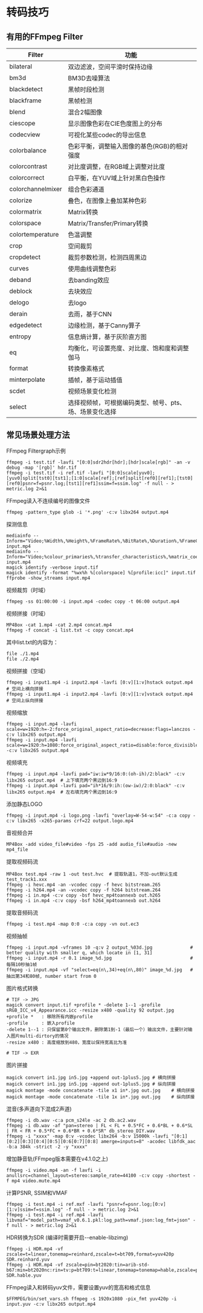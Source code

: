 # 转码技巧

## 有用的FFmpeg Filter

| Filter           | 功能                                                   |
| ----             | ----                                                   |
| bilateral        | 双边滤波，空间平滑时保持边缘                           |
| bm3d             | BM3D去噪算法                                           |
| blackdetect      | 黑帧时段检测                                           |
| blackframe       | 黑帧检测                                               |
| blend            | 混合2幅图像                                            |
| ciescope         | 显示图像色彩在CIE色度图上的分布                        |
| codecview        | 可视化某些codec的导出信息                              |
| colorbalance     | 色彩平衡，调整输入图像的基色(RGB)的相对强度            |
| colorcontrast    | 对比度调整，在RGB域上调整对比度                        |
| colorcorrect     | 白平衡，在YUV域上针对黑白色操作                        |
| colorchannelmixer| 组合色彩通道                                           |
| colorize         | 叠色，在图像上叠加某种色彩                             |
| colormatrix      | Matrix转换                                             |
| colorspace       | Matrix/Transfer/Primary转换                            |
| colortemperature | 色温调整                                               |
| crop             | 空间裁剪                                               |
| cropdetect       | 裁剪参数检测，检测四周黑边                             |
| curves           | 使用曲线调整色彩                                       |
| deband           | 去banding效应                                          |
| deblock          | 去块效应                                               |
| delogo           | 去logo                                                 |
| derain           | 去雨，基于CNN                                          |
| edgedetect       | 边缘检测，基于Canny算子                                |
| entropy          | 信息熵计算，基于灰阶直方图                             |
| eq               | 均衡化，可设置亮度、对比度、饱和度和调整伽马           |
| format           | 转换像素格式                                           |
| minterpolate     | 插帧，基于运动插值                                     |
| scdet            | 视频场景变化检测                                       |
| select           | 选择视频帧，可根据编码类型、帧号、pts、场、场景变化选择|

## 常见场景处理方法

FFmpeg Filtergraph示例
```
ffmpeg -i test.tif -lavfi "[0:0]sdr2hdr[hdr];[hdr]scale[rgb]" -an -v debug -map '[rgb]' hdr.tif
ffmpeg -i test.tif -i ref.tif -lavfi "[0:0]scale[yuv0];[yuv0]split[tst0][tst1];[1:0]scale[ref];[ref]split[ref0][ref1];[tst0][ref0]psnr=f=psnr.log;[tst1][ref1]ssim=f=ssim.log" -f null - > metric.log 2>&1
```

FFmpeg读入不连续编号的图像文件
```
ffmpeg -pattern_type glob -i '*.png' -c:v libx264 output.mp4
```

探测信息
```
mediainfo --Inform="Video;%Width%,%Height%,%FrameRate%,%BitRate%,%Duration%,%FrameCount%" input.mp4
mediainfo --Inform="Video;%colour_primaries%,%transfer_characteristics%,%matrix_coefficients%" input.mp4
magick identify -verbose input.tif
magick identify -format "%wx%h %[colorspace] %[profile:icc]" input.tif
ffprobe -show_streams input.mp4
```

视频裁剪（时域）
```
ffmpeg -ss 01:00:00 -i input.mp4 -codec copy -t 06:00 output.mp4
```

视频拼接（时域）
```
MP4Box -cat 1.mp4 -cat 2.mp4 concat.mp4
ffmpeg -f concat -i list.txt -c copy concat.mp4
```
其中list.txt的内容为：
```
file ./1.mp4
file ./2.mp4
```

视频拼接（空域）
```
ffmpeg -i input1.mp4 -i input2.mp4 -lavfi [0:v][1:v]hstack output.mp4  # 空间上横向拼接
ffmpeg -i input1.mp4 -i input2.mp4 -lavfi [0:v][1:v]vstack output.mp4  # 空间上纵向拼接
```

视频缩放
```
ffmpeg -i input.mp4 -lavfi scale=w=1920:h=-2:force_original_aspect_ratio=decrease:flags=lanczos -c:v libx265 output.mp4
ffmpeg -i input.mp4 -lavfi scale=w=1920:h=1080:force_original_aspect_ratio=disable:force_divisible_by=2:flags=lanczos -c:v libx265 output.mp4
```

视频填充
```
ffmpeg -i input.mp4 -lavfi pad="iw:iw*9/16:0:(oh-ih)/2:black" -c:v libx265 output.mp4  # 上下填充两个黑边到16:9
ffmpeg -i input.mp4 -lavfi pad="ih*16/9:ih:(ow-iw)/2:0:black" -c:v libx265 output.mp4  # 左右填充两个黑边到16:9
```

添加静态LOGO
```
ffmpeg -i input.mp4 -i logo.png -lavfi "overlay=W-54-w:54" -c:a copy -c:v libx265 -x265-params crf=22 output.logo.mp4
```

音视频合并
```
MP4Box -add video_file#video -fps 25 -add audio_file#audio -new mp4_file
```

提取视频码流
```
MP4Box test.mp4 -raw 1 -out test.hvc  # 提取轨道1，不加-out默认生成test_track1.xxx
ffmpeg -i hevc.mp4 -an -vcodec copy -f hevc bitstream.265
ffmpeg -i h264.mp4 -an -vcodec copy -f h264 bitstream.264
ffmpeg -i in.mp4 -c:v copy -bsf hevc_mp4toannexb out.h265
ffmpeg -i in.mp4 -c:v copy -bsf h264_mp4toannexb out.h264
```

提取音频码流
```
ffmpeg -i test.mp4 -map 0:0 -c:a copy -vn out.ec3
```

视频抽帧
```
ffmpeg -i input.mp4 -vframes 10 -q:v 2 output_%03d.jpg              # better quality with smaller q, which locate in [1, 31]
ffmpeg -i input.mp4 -r 0.1 image_%d.jpg                             # 每隔10秒抽1帧
ffmpeg -i input.mp4 -vf "select=eq(n\,34)+eq(n\,80)" image_%d.jpg   # 抽出第34和80帧, number start from 0
```

图片格式转换
```
# TIF -> JPG
magick convert input.tif +profile * -delete 1--1 -profile sRGB_ICC_v4_Appearance.icc -resize x480 -quality 92 output.jpg
+profile *   : 移除所有内嵌profile
-profile     : 嵌入profile
-delete 1--1 : 只保留第0个输出文件，删除第1到-1（最后一个）输出文件，主要针对输入图片multi-dirtory的情况
-resize x480 : 高度缩放到480，宽度以保持宽高比为准

# TIF -> EXR
```

图片拼接
```
magick convert in1.jpg in5.jpg +append out-1plus5.jpg # 横向拼接
magick convert in1.jpg in5.jpg -append out-1plus5.jpg # 纵向拼接
magick montage -mode concatenate -tile x1 in*.jpg out.jpg    # 横向拼接
magick montage -mode concatenate -tile 1x in*.jpg out.jpg    # 纵向拼接
```

混音(多声道向下混成2声道)
```
ffmpeg -i db.wav -c:a pcm_s24le -ac 2 db.ac2.wav
ffmpeg -i db.wav -af "pan=stereo | FL < FL + 0.5*FC + 0.6*BL + 0.6*SL | FR < FR + 0.5*FC + 0.6*BR + 0.6*SR" db_stereo_DIY.wav
ffmpeg -i "xxxx" -map 0:v -vcodec libx264 -b:v 15000k -lavfi "[0:1][0:2][0:3][0:4][0:5][0:6[0:7][0:8] amerge=inputs=8" -acodec libfdk_aac -b:a 384k -strict -2 -y "xxxx"
```

增加静音轨(FFmpeg版本需要在v4.1.0之上)
```
ffmpeg -i video.mp4 -an -f lavfi -i anullsrc=channel_layout=stereo:sample_rate=44100 -c:v copy -shortest -f mp4 video.mute.mp4
```

计算PSNR, SSIM和VMAF
```
ffmpeg -i test.mp4 -i ref.mxf -lavfi "psnr=f=psnr.log;[0:v][1:v]ssim=f=ssim.log" -f null - > metric.log 2>&1
ffmpeg -i test.mp4 -i ref.mp4 -lavfi libvmaf="model_path=vmaf_v0.6.1.pkl:log_path=vmaf.json:log_fmt=json" -f null - > metric.log 2>&1
```

HDR转换为SDR (编译时需要开启--enable-libzimg)
```
ffmpeg -i HDR.mp4 -vf zscale=t=linear,tonemap=reinhard,zscale=t=bt709,format=yuv420p SDR.reinhard.yuv
ffmpeg -i HDR.mp4 -vf zscale=pin=bt2020:tin=arib-std-b67:min=bt2020nc:rin=tv:p=bt709:t=linear,tonemap=tonemap=hable,zscale=p=bt709:t=bt709:m=bt709:r=pc,format=yuv420p SDR.hable.yuv
```

FFmpeg读入和转码yuv文件，需要设置yuv的宽高和格式信息
```
$FFMPEG/bin/set_vars.sh ffmpeg -s 1920x1080 -pix_fmt yuv420p -i input.yuv -c:v libx265 output.mp4
```
